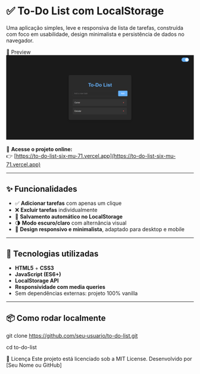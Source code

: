 # ✅ To-Do List com LocalStorage

Uma aplicação simples, leve e responsiva de lista de tarefas, construída com foco em usabilidade, design minimalista e persistência de dados no navegador.

📸 Preview
![Preview do projeto](./img/to-do-list-preview.png)

🔗 **Acesse o projeto online:**  
👉 [https://to-do-list-six-mu-71.vercel.app](https://to-do-list-six-mu-71.vercel.app)

---

## ✨ Funcionalidades

- ✅ **Adicionar tarefas** com apenas um clique
- ❌ **Excluir tarefas** individualmente
- 💾 **Salvamento automático no LocalStorage**
- 🌗 **Modo escuro/claro** com alternância visual
- 📱 **Design responsivo e minimalista**, adaptado para desktop e mobile

---

## 🧪 Tecnologias utilizadas

- **HTML5** + **CSS3**
- **JavaScript (ES6+)**
- **LocalStorage API**
- **Responsividade com media queries**
- Sem dependências externas: projeto 100% vanilla

---

## 📦 Como rodar localmente

git clone https://github.com/seu-usuario/to-do-list.git

cd to-do-list

📄 Licença
Este projeto está licenciado sob a MIT License.
Desenvolvido por [Seu Nome ou GitHub]
